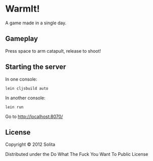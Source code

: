 # WarmIt!

A game made in a single day.


## Gameplay

Press space to arm catapult, release to shoot!


## Starting the server

In one console:

    lein cljsbuild auto

In another console:

    lein run

Go to <http://localhost:8070/>


## License

Copyright © 2012 Solita

Distributed under the Do What The Fuck You Want To Public License
